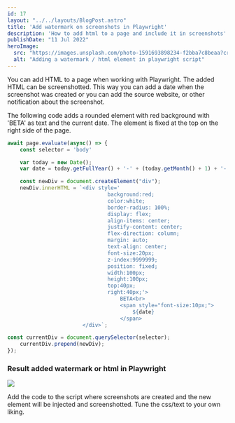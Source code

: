 ```yaml
---
id: 17
layout: "../../layouts/BlogPost.astro"
title: 'Add watermark on screenshots in Playwright'
description: 'How to add html to a page and include it in screenshots'
publishDate: "11 Jul 2022"
heroImage:
  src: "https://images.unsplash.com/photo-1591693898234-f2bba7c8beaa?crop=entropy&cs=tinysrgb&fit=crop&fm=jpg&h=420&ixid=MnwxfDB8MXxyYW5kb218MHx8fHx8fHx8MTY1OTY4Mjc2OA&ixlib=rb-1.2.1&q=80&w=840"
  alt: "Adding a watermark / html element in playwright script"
---
```


You can add HTML to a page when working with Playwright. The added HTML can be screenshotted. This way you can add a date when the screenshot was created or you can add the source website, or other notification about the screenshot. 


The following code adds a rounded element with red background with 'BETA' as text and the current date. The element is fixed at the top on the right side of the page. 


```js
await page.evaluate(async() => {
    const selector = 'body'

    var today = new Date();
    var date = today.getFullYear() + '-' + (today.getMonth() + 1) + '-' + today.getDate();

    const newDiv = document.createElement("div");
    newDiv.innerHTML = `<div style='
                                background:red;
                                color:white;
                                border-radius: 100%; 
                                display: flex;
                                align-items: center;
                                justify-content: center;
                                flex-direction: column;
                                margin: auto; 
                                text-align: center; 
                                font-size:20px;  
                                z-index:9999999; 
                                position: fixed; 
                                width:100px; 
                                height:100px; 
                                top:40px; 
                                right:40px;'>
                                    BETA<br> 
                                    <span style="font-size:10px;">
                                        ${date}
                                    </span>
                        </div>`;

const currentDiv = document.querySelector(selector);
    currentDiv.prepend(newDiv);
});
```


### Result added watermark or html in Playwright
<img src="/assets/add-watermark-html-to-playwright.jpg">

 
Add the code to the script where screenshots are created and the new element will be injected and screenshotted. Tune the css/text to your own liking.


